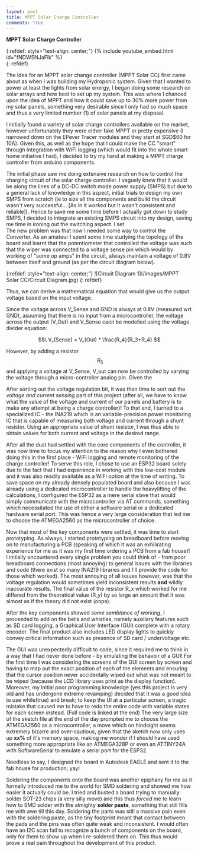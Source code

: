 ```yaml
---
layout: post
title: MPPT Solar Charge Controller
comments: True
---
```


**MPPT Solar Charge Controller**

{:refdef: style="text-align: center;"}
{% include youtube_embed.html id="fNDWSNJaFlk" %}  
{: refdef}

The idea for an MPPT solar change controller (MPPT Solar CC) first came about as when I was building my Hydroponic system. Given that I wanted to power at least the lights from solar energy, I began doing some research on solar arrays and how best to set up my system. This was where I chanced upon the idea of MPPT and how it could save up to 30% more power from my solar panels, something very desirable since I only had so much space and thus a very limited number (1) of solar panels at my disposal. 

<!-- <insert image of solar panel> -->

I initially found a variety of solar charge controllers available on the market, however unfortunately they were either fake MPPT or pretty expensive (I narrowed down on the EPever Tracer modules and they start at SGD$60 for 10A). Given this, as well as the hope that I could make the CC "smart" through integration with WiFi logging (which would fit into the whole smart home initiative I had), I decided to try my hand at making a MPPT charge controller from arduino components. 

The initial phase saw me doing extensive research on how to control the charging circuit of the solar charge controller. I vaguely knew that it would be along the lines of a DC-DC switch mode power supply (SMPS) but due to a general lack of knowledge in this aspect, initial trials to design my own SMPS from scratch (ie to size all the components and build the circuit wasn't very successful... [As in it _worked_ but it wasn't consistent and reliable]). Hence to save me some time before I actually got down to study SMPS, I decided to integrate an existing SMPS circuit into my design, saving me time in ironing out the switching aspect. I set  
The new problem was that now I needed some way to control the Converter. As an amateur I spent some time studying the topology of the board and learnt that the potentiometer that controlled the voltage was such that the wiper was connected to a voltage sense pin which would by working of "some op amps" in the circuit, always maintain a voltage of 0.8V between itself and ground (as per the circuit diagram below). 

{:refdef: style="text-align: center;"}
![Circuit Diagram 1](/images/MPPT Solar CC/Circuit Diagram.jpg)
{: refdef}

Thus, we can derive a mathematical equation that would give us the output voltage based on the input voltage. 

Since the voltage across V_Sense and GND is always at 0.8V (measured wrt GND), asuuming that there is no input from a microcontroller, the voltage across the output (V_Out) and V_Sense cacn be modelled using the voltage divider equation: 

$$\ V_(Sense) = V_(Out) * \frac{R_4}{R_3+R_4} $$

However, by adding a resistor $$\ R_5 $$ and applying a voltage at V_Sense, V_out can now be controlled by varying the voltage through a micro-controller analog pin. Given the 

After sorting out the voltage regulation bit, it was then time to sort out the _voltage and current sensing_ part of this project (after all, we have to know what the value of the voltage and current of our panels and battery is to make any attempt at being a charge controller)! To that end, I turned to a specialized IC - the INA219 which is an variable-precision power monitoring IC that is capable of measuring both voltage and current through a shunt resistor. Using an appropriate value of shunt resistor, I was thus able to obtain values for both current and voltage in the desired range. 

<!-- More math goes here lmao -->

After all the dust had settled with the core components of the controller, it was now time to focus my attention to the reason why I even bothered doing this in the first place - WiFi logging and remote monitoring of the charge controller! To serve this role, I chose to use an ESP32 board solely due to the fact that I had experience in working with this low-cost module and it was also readily available as a WiFi option at the time of writing. To save space on my already densely populated board and also because I was already using a dedicated microcontroller to handle the heavylifting of the calculations, I configured the ESP32 as a mere serial slave that would simply communicate with the microcontroller via AT commands, something which necessitated the use of either a software serial or a dedicated hardware serial port. This was hence a very large consideration that led me to choose the ATMEGA2560 as the microcontroller of choice. 

Now that most of the key components were settled, it was time to start prototyping. As always, I started prototyping on breadboard before moving on to manufacturing a PCB (speaking of which it was an exhilirating experience for me as it was my first time ordering a PCB from a fab house)! I initially encountered every single problem you could think of - from poor breadboard connections (most annoying) to general issues with the libraries and code (there exist so many INA219 libraries and I'll provide the code for those which worked). The most annoying of all issues however, was that the voltage regulation would sometimes yield inconsistent results **and** wildly inaccurate results. The final value of the resistor R_x which worked for me differed from the theoratical value (R_y) by so large an amount that it was almost as if the theory did not exist (oops).

After the key components showed _some semblance of working_, I proceeded to add on the bells and whistles, namely auxillary features such as SD card logging, a Graphical User Interface (GUI) complete with a rotary encoder. The final product also includes LED display lights to quickly convey critical information such as presence of SD card / undervoltage etc. 

The GUI was unexpectedly difficult to code, since it required me to think in a way that I had never done before - by emulating the behavoir of a GUI! For the first time I was considering the screens of the GUI screen by screen and having to map out the exact position of each of the elements and ensuring that the cursor position never accidentally wiped out what was not meant to be wiped (because the LCD library uses print as the display function). Moreover, my initial poor programming knowledge (yes this project is very old and has undergone extreme revamping) decided that it was a good idea to use while(true) and break; to keep the UI at a particular screen, a tragic mistake that caused me to have to redo the entire code with variable states for each screen instead. (Full code is linked at the end)
The very large size of the sketch file at the end of the day prompted me to choose the ATMEGA2560 as a microcontroller, a move which on hindsight seems extremely bizarre and over-cautious, given that the sketch now only uses up **xx%** of it's memory space, making me wonder if I should have used something more appropriate like an ATMEGA328P or even an ATTINY24A with SoftwareSerial to emulate a serial port for the ESP32.

Needless to say, I designed the board in Autodesk EAGLE and sent it to the fab house for production, yay!

Soldering the components onto the board was another epiphany for me as it formally introduced me to the world for SMD soldering and showed me how easier it actually could be. I tried and busted a board trying to manually solder SOT-23 chips (a very silly move) and this thus _forced_ me to learn how to SMD solder with the almighty **solder paste**, something that still fills me with awe till this day. Soldering the parts was still a massive pain even with the soldering paste, as the tiny footprint meant that contact between the pads and the pins was often quite weak and inconsistent. I would often have an I2C scan fail to recognize a bunch of components on the board, only for them to show up when I re-soldered them on. This thus would prove a real pain throughout the development of this product. 


